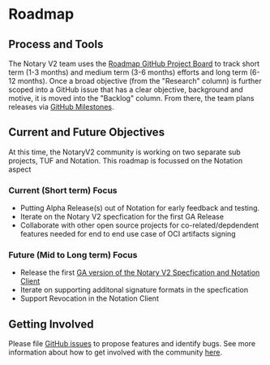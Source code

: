 # Roadmap
## Process and Tools
The Notary V2 team uses the [Roadmap GitHub Project Board](https://github.com/orgs/notaryproject/projects/2) to track short term (1-3 months) and medium term (3-6 months) efforts and long term (6-12 months). Once a broad objective (from the "Research" column) is further scoped into a GitHub issue that has a clear objective, background and motive, it is moved into the "Backlog" column. From there, the team plans releases via [GitHub Milestones](https://github.com/notaryproject/notaryproject/milestones).

## Current and Future Objectives
At this time, the NotaryV2 community is working on two separate sub projects, TUF and Notation. This roadmap is focussed on the Notation aspect

### Current (Short term) Focus
- Putting Alpha Release(s) out of Notation for early feedback and testing.
- Iterate on the Notary V2 specfication for the first GA Release
- Collaborate with other open source projects for co-related/depdendent features needed for end to end use case of OCI artifacts signing

### Future (Mid to Long term) Focus
- Release the first [GA version of the Notary V2 Specfication and Notation Client](https://github.com/iamsamirzon/ForTestPurpose/projects/1)
- Iterate on supporting additonal signature formats in the specfication
- Support Revocation in the Notation Client

## Getting Involved

Please file [GitHub issues](https://github.com/notaryproject/notaryproject/issues) to propose features and identify bugs. See more information about how to get involved with the community [here](https://github.com/notaryproject).

